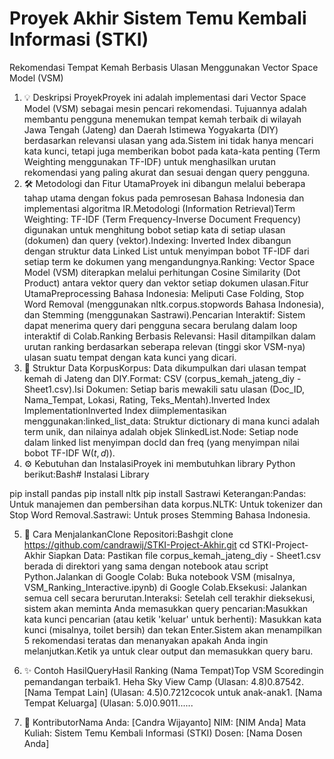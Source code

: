 # Proyek Akhir Sistem Temu Kembali Informasi (STKI)
Rekomendasi Tempat Kemah Berbasis Ulasan Menggunakan Vector Space Model (VSM)
1. 💡 Deskripsi ProyekProyek ini adalah implementasi dari Vector Space Model (VSM) sebagai mesin pencari rekomendasi. Tujuannya adalah membantu pengguna menemukan tempat kemah terbaik di wilayah Jawa Tengah (Jateng) dan Daerah Istimewa Yogyakarta (DIY) berdasarkan relevansi ulasan yang ada.Sistem ini tidak hanya mencari kata kunci, tetapi juga memberikan bobot pada kata-kata penting (Term Weighting menggunakan TF-IDF) untuk menghasilkan urutan rekomendasi yang paling akurat dan sesuai dengan query pengguna.
2. 🛠️ Metodologi dan Fitur UtamaProyek ini dibangun melalui beberapa tahap utama dengan fokus pada pemrosesan Bahasa Indonesia dan implementasi algoritma IR.Metodologi (Information Retrieval)Term Weighting: TF-IDF (Term Frequency-Inverse Document Frequency) digunakan untuk menghitung bobot setiap kata di setiap ulasan (dokumen) dan query (vektor).Indexing: Inverted Index dibangun dengan struktur data Linked List untuk menyimpan bobot TF-IDF dari setiap term ke dokumen yang mengandungnya.Ranking: Vector Space Model (VSM) diterapkan melalui perhitungan Cosine Similarity (Dot Product) antara vektor query dan vektor setiap dokumen ulasan.Fitur UtamaPreprocessing Bahasa Indonesia: Meliputi Case Folding, Stop Word Removal (menggunakan nltk.corpus.stopwords Bahasa Indonesia), dan Stemming (menggunakan Sastrawi).Pencarian Interaktif: Sistem dapat menerima query dari pengguna secara berulang dalam loop interaktif di Colab.Ranking Berbasis Relevansi: Hasil ditampilkan dalam urutan ranking berdasarkan seberapa relevan (tinggi skor VSM-nya) ulasan suatu tempat dengan kata kunci yang dicari.
3. 📁 Struktur Data KorpusKorpus: Data dikumpulkan dari ulasan tempat kemah di Jateng dan DIY.Format: CSV (corpus_kemah_jateng_diy - Sheet1.csv).Isi Dokumen: Setiap baris mewakili satu ulasan (Doc_ID, Nama_Tempat, Lokasi, Rating, Teks_Mentah).Inverted Index ImplementationInverted Index diimplementasikan menggunakan:linked_list_data: Struktur dictionary di mana kunci adalah term unik, dan nilainya adalah objek SlinkedList.Node: Setiap node dalam linked list menyimpan docId dan freq (yang menyimpan nilai bobot TF-IDF $\text{W}(t, d)$).
4. ⚙️ Kebutuhan dan InstalasiProyek ini membutuhkan library Python berikut:Bash# Instalasi Library

pip install pandas
pip install nltk
pip install Sastrawi
Keterangan:Pandas: Untuk manajemen dan pembersihan data korpus.NLTK: Untuk tokenizer dan Stop Word Removal.Sastrawi: Untuk proses Stemming Bahasa Indonesia.

5. 🚀 Cara MenjalankanClone Repositori:Bashgit clone https://github.com/candrawij/STKI-Project-Akhir.git
cd STKI-Project-Akhir
Siapkan Data: Pastikan file corpus_kemah_jateng_diy - Sheet1.csv berada di direktori yang sama dengan notebook atau script Python.Jalankan di Google Colab: Buka notebook VSM (misalnya, VSM_Ranking_Interactive.ipynb) di Google Colab.Eksekusi: Jalankan semua cell secara berurutan.Interaksi: Setelah cell terakhir dieksekusi, sistem akan meminta Anda memasukkan query pencarian:Masukkan kata kunci pencarian (atau ketik 'keluar' untuk berhenti):
Masukkan kata kunci (misalnya, toilet bersih) dan tekan Enter.Sistem akan menampilkan 5 rekomendasi teratas dan menanyakan apakah Anda ingin melanjutkan.Ketik ya untuk clear output dan memasukkan query baru.
6. ✨ Contoh HasilQueryHasil Ranking (Nama Tempat)Top VSM Scoredingin pemandangan terbaik1. Heha Sky View Camp (Ulasan: 4.8)0.87542. [Nama Tempat Lain] (Ulasan: 4.5)0.7212cocok untuk anak-anak1. [Nama Tempat Keluarga] (Ulasan: 5.0)0.9011......

7. 👤 KontributorNama Anda: [Candra Wijayanto] NIM: [NIM Anda] Mata Kuliah: Sistem Temu Kembali Informasi (STKI) Dosen: [Nama Dosen Anda]
